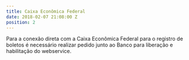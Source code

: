 ```yaml
---
title: Caixa Econômica Federal
date: 2018-02-07 21:08:00 Z
position: 2
---
```


Para a conexão direta com a Caixa Econômica Federal para o registro de boletos é necessário realizar pedido junto ao Banco para liberação e habilitação do webservice.